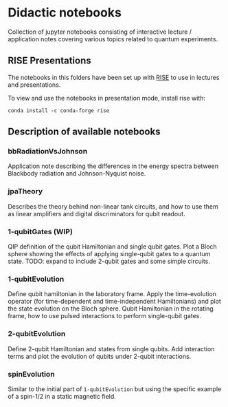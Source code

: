 # Didactic notebooks

Collection of jupyter notebooks consisting of interactive lecture / application notes covering various topics related to quantum experiments.

## RISE Presentations

The notebooks in this folders have been set up with [RISE](https://rise.readthedocs.io/) to use in lectures and presentations.

To view and use the notebooks in presentation mode, install rise with:

`conda install -c conda-forge rise`

## Description of available notebooks

### bbRadiationVsJohnson

Application note describing the differences in the energy spectra between Blackbody radiation and Johnson-Nyquist noise.

### jpaTheory

Describes the theory behind non-linear tank circuits, and how to use them as linear amplifiers and digital discriminators for qubit readout.

### 1-qubitGates (WIP)

QIP definition of the qubit Hamiltonian and single qubit gates. Plot a Bloch sphere showing the effects of applying single-qubit gates to a quantum state. TODO: expand to include 2-qubit gates and some simple circuits.

### 1-qubitEvolution

Define qubit hamiltonian in the laboratory frame. Apply the time-evolution operator (for time-dependent and time-independent Hamiltonians) and plot the state evolution on the Bloch sphere. Qubit Hamiltonian in the rotating frame, how to use pulsed interactions to perform single-qubit gates.

### 2-qubitEvolution

Define 2-qubit Hamiltonian and states from single qubits. Add interaction terms and plot the evolution of qubits under 2-qubit interactions.

### spinEvolution

Similar to the initial part of `1-qubitEvolution` but using the specific example of a spin-1/2 in a static magnetic field.
